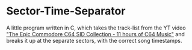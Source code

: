 # Sector-Time-Separator
A little program written in C, which takes the track-list from the YT video ["The Epic Commodore C64 SID Collection - 11 hours of C64 Music"](https://yewtu.be/watch?v=U9Racui9jJI) and breaks it up at the separate sectors, with the correct song timestamps.
